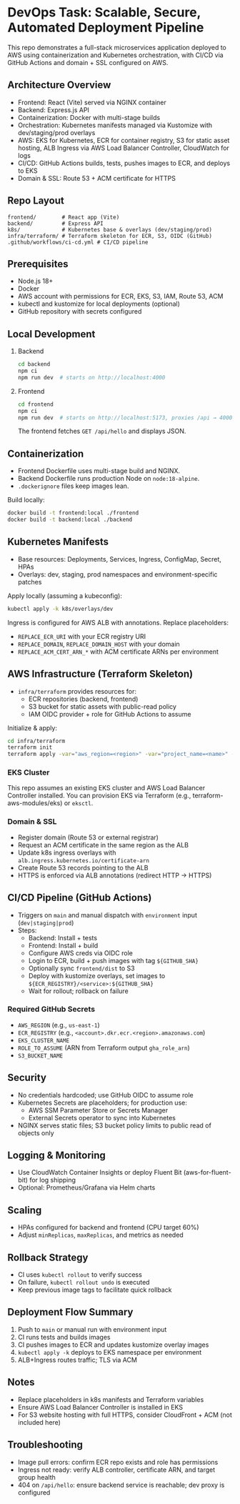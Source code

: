 # DevOps Task: Scalable, Secure, Automated Deployment Pipeline

This repo demonstrates a full-stack microservices application deployed to AWS using containerization and Kubernetes orchestration, with CI/CD via GitHub Actions and domain + SSL configured on AWS.

## Architecture Overview
- Frontend: React (Vite) served via NGINX container
- Backend: Express.js API
- Containerization: Docker with multi-stage builds
- Orchestration: Kubernetes manifests managed via Kustomize with dev/staging/prod overlays
- AWS: EKS for Kubernetes, ECR for container registry, S3 for static asset hosting, ALB Ingress via AWS Load Balancer Controller, CloudWatch for logs
- CI/CD: GitHub Actions builds, tests, pushes images to ECR, and deploys to EKS
- Domain & SSL: Route 53 + ACM certificate for HTTPS

## Repo Layout
```
frontend/        # React app (Vite)
backend/         # Express API
k8s/             # Kubernetes base & overlays (dev/staging/prod)
infra/terraform/ # Terraform skeleton for ECR, S3, OIDC (GitHub)
.github/workflows/ci-cd.yml # CI/CD pipeline
```

## Prerequisites
- Node.js 18+
- Docker
- AWS account with permissions for ECR, EKS, S3, IAM, Route 53, ACM
- kubectl and kustomize for local deployments (optional)
- GitHub repository with secrets configured

## Local Development
1. Backend
   ```bash
   cd backend
   npm ci
   npm run dev  # starts on http://localhost:4000
   ```
2. Frontend
   ```bash
   cd frontend
   npm ci
   npm run dev  # starts on http://localhost:5173, proxies /api → 4000
   ```
   The frontend fetches `GET /api/hello` and displays JSON.

## Containerization
- Frontend Dockerfile uses multi-stage build and NGINX.
- Backend Dockerfile runs production Node on `node:18-alpine`.
- `.dockerignore` files keep images lean.

Build locally:
```bash
docker build -t frontend:local ./frontend
docker build -t backend:local ./backend
```

## Kubernetes Manifests
- Base resources: Deployments, Services, Ingress, ConfigMap, Secret, HPAs
- Overlays: dev, staging, prod namespaces and environment-specific patches

Apply locally (assuming a kubeconfig):
```bash
kubectl apply -k k8s/overlays/dev
```

Ingress is configured for AWS ALB with annotations. Replace placeholders:
- `REPLACE_ECR_URI` with your ECR registry URI
- `REPLACE_DOMAIN`, `REPLACE_DOMAIN_HOST` with your domain
- `REPLACE_ACM_CERT_ARN_*` with ACM certificate ARNs per environment

## AWS Infrastructure (Terraform Skeleton)
- `infra/terraform` provides resources for:
  - ECR repositories (backend, frontend)
  - S3 bucket for static assets with public-read policy
  - IAM OIDC provider + role for GitHub Actions to assume

Initialize & apply:
```bash
cd infra/terraform
terraform init
terraform apply -var="aws_region=<region>" -var="project_name=<name>" -var="github_org=<org>" -var="github_repo=<repo>" -var="domain_name=<domain>"
```

### EKS Cluster
This repo assumes an existing EKS cluster and AWS Load Balancer Controller installed. You can provision EKS via Terraform (e.g., terraform-aws-modules/eks) or `eksctl`.

### Domain & SSL
- Register domain (Route 53 or external registrar)
- Request an ACM certificate in the same region as the ALB
- Update k8s ingress overlays with `alb.ingress.kubernetes.io/certificate-arn`
- Create Route 53 records pointing to the ALB
- HTTPS is enforced via ALB annotations (redirect HTTP → HTTPS)

## CI/CD Pipeline (GitHub Actions)
- Triggers on `main` and manual dispatch with `environment` input (`dev|staging|prod`)
- Steps:
  - Backend: Install + tests
  - Frontend: Install + build
  - Configure AWS creds via OIDC role
  - Login to ECR, build + push images with tag `${GITHUB_SHA}`
  - Optionally sync `frontend/dist` to S3
  - Deploy with kustomize overlays, set images to `${ECR_REGISTRY}/<service>:${GITHUB_SHA}`
  - Wait for rollout; rollback on failure

### Required GitHub Secrets
- `AWS_REGION` (e.g., `us-east-1`)
- `ECR_REGISTRY` (e.g., `<account>.dkr.ecr.<region>.amazonaws.com`)
- `EKS_CLUSTER_NAME`
- `ROLE_TO_ASSUME` (ARN from Terraform output `gha_role_arn`)
- `S3_BUCKET_NAME`

## Security
- No credentials hardcoded; use GitHub OIDC to assume role
- Kubernetes Secrets are placeholders; for production use:
  - AWS SSM Parameter Store or Secrets Manager
  - External Secrets operator to sync into Kubernetes
- NGINX serves static files; S3 bucket policy limits to public read of objects only

## Logging & Monitoring
- Use CloudWatch Container Insights or deploy Fluent Bit (aws-for-fluent-bit) for log shipping
- Optional: Prometheus/Grafana via Helm charts

## Scaling
- HPAs configured for backend and frontend (CPU target 60%)
- Adjust `minReplicas`, `maxReplicas`, and metrics as needed

## Rollback Strategy
- CI uses `kubectl rollout` to verify success
- On failure, `kubectl rollout undo` is executed
- Keep previous image tags to facilitate quick rollback

## Deployment Flow Summary
1. Push to `main` or manual run with environment input
2. CI runs tests and builds images
3. CI pushes images to ECR and updates kustomize overlay images
4. `kubectl apply -k` deploys to EKS namespace per environment
5. ALB+Ingress routes traffic; TLS via ACM

## Notes
- Replace placeholders in k8s manifests and Terraform variables
- Ensure AWS Load Balancer Controller is installed in EKS
- For S3 website hosting with full HTTPS, consider CloudFront + ACM (not included here)

## Troubleshooting
- Image pull errors: confirm ECR repo exists and role has permissions
- Ingress not ready: verify ALB controller, certificate ARN, and target group health
- 404 on `/api/hello`: ensure backend service is reachable; dev proxy is configured